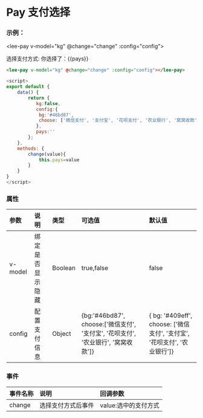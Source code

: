 # Pay 支付选择
### 示例：
<lee-pay v-model="kg" @change="change" :config="config"></lee-pay>
<div class="leeblock">
    <div class="leesource">
        <lee-button type="success" @click="show">选择支付方式:</lee-button> 你选择了：{{pays}}
    </div>
<lee-code>

```html
<lee-pay v-model="kg" @change="change" :config="config"></lee-pay>
```
```js
<script>
export default {
    data() {
        return {
           kg:false,
           config:{
            bg:'#46bd87',
            choose: ['微信支付', '支付宝', '花呗支付', '农业银行', '窝窝收款', '刷卡']
           },
           pays:''
        };
    },
    methods: {
        change(value){
            this.pays=value
        }
    }
}
</script>
```
</lee-code>
</div>

### 属性

参数|说明|类型|可选值|默认值
:------|:------|:------|:------|:------
v-model|绑定是否显示隐藏|Boolean|true,false|false
config|配置支付信息|Object|{bg:'#46bd87',<br>choose:['微信支付', '支付宝', '花呗支付', '农业银行', '窝窝收款']}|{ bg: '#409eff',<br>choose: ['微信支付', '支付宝', '花呗支付', '农业银行']}
### 事件

事件名称|说明|回调参数
:------|:------|:------
change|选择支付方式后事件|value:选中的支付方式

<script>
export default {
    data() {
        return {
           kg:false,
           config:{
            bg:'#46bd87',
            choose: ['微信支付', '支付宝', '花呗支付', '农业银行', '窝窝收款', '刷卡']
           },
           pays:''
        };
    },
    methods: {
        show(){
            this.kg=true
        },
        change(value){
            this.pays=value
        }
    }
}
</script>
